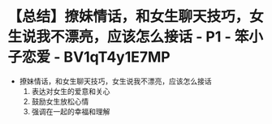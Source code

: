 # 【总结】撩妹情话，和女生聊天技巧，女生说我不漂亮，应该怎么接话 - P1 - 笨小子恋爱 - BV1qT4y1E7MP

-   撩妹情话，和女生聊天技巧，女生说我不漂亮，应该怎么接话
    1.  表达对女生的爱意和关心
    2.  鼓励女生放松心情
    3.  强调在一起的幸福和理解